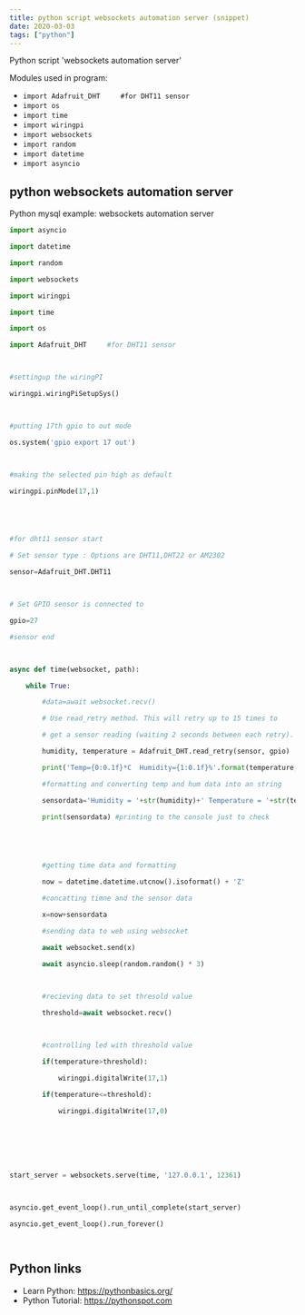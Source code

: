 ```yaml
---
title: python script websockets automation server (snippet)
date: 2020-03-03
tags: ["python"]
---
```

Python script 'websockets automation server'


Modules used in program: 
* `import Adafruit_DHT     #for DHT11 sensor`
* `import os`
* `import time`
* `import wiringpi`
* `import websockets`
* `import random`
* `import datetime`
* `import asyncio`

## python websockets automation server

Python mysql example: websockets automation server

```python
import asyncio

import datetime

import random

import websockets

import wiringpi

import time

import os

import Adafruit_DHT     #for DHT11 sensor



#settingup the wiringPI

wiringpi.wiringPiSetupSys()



#putting 17th gpio to out mode

os.system('gpio export 17 out')



#making the selected pin high as default

wiringpi.pinMode(17,1)





#for dht11 sensor start

# Set sensor type : Options are DHT11,DHT22 or AM2302

sensor=Adafruit_DHT.DHT11



# Set GPIO sensor is connected to

gpio=27

#sensor end



async def time(websocket, path):

    while True:

        #data=await websocket.recv()

        # Use read_retry method. This will retry up to 15 times to

        # get a sensor reading (waiting 2 seconds between each retry).

        humidity, temperature = Adafruit_DHT.read_retry(sensor, gpio)

        print('Temp={0:0.1f}*C  Humidity={1:0.1f}%'.format(temperature, humidity))

        #formatting and converting temp and hum data into an string

        sensordata='Humidity = '+str(humidity)+' Temperature = '+str(temperature)

        print(sensordata) #printing to the console just to check

        



        #getting time data and formatting

        now = datetime.datetime.utcnow().isoformat() + 'Z'

        #concatting timne and the sensor data

        x=now+sensordata

        #sending data to web using websocket

        await websocket.send(x)

        await asyncio.sleep(random.random() * 3)

        

        #recieving data to set thresold value

        threshold=await websocket.recv()



        #controlling led with threshold value

        if(temperature>threshold):

            wiringpi.digitalWrite(17,1)

        if(temperature<=threshold):

            wiringpi.digitalWrite(17,0)



            



start_server = websockets.serve(time, '127.0.0.1', 12361)



asyncio.get_event_loop().run_until_complete(start_server)

asyncio.get_event_loop().run_forever()

 

```

## Python links

- Learn Python: https://pythonbasics.org/
- Python Tutorial: https://pythonspot.com
